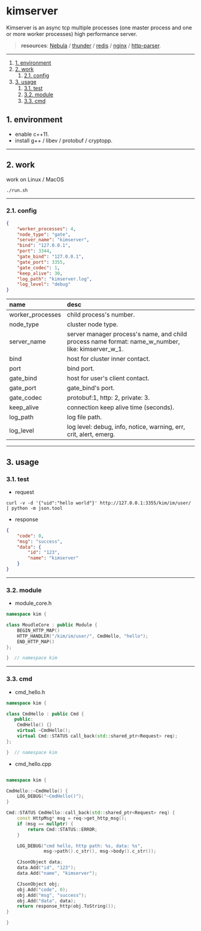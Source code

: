 # kimserver

Kimserver is an async tcp multiple processes (one master process and one or more worker processes) high performance server.

> **resources**:  [Nebula](https://github.com/Bwar/Nebula) / [thunder](https://github.com/doerjiayi/thunder) / [redis](https://github.com/antirez/redis) / [nginx](https://github.com/nginx/nginx) / [http-parser](https://github.com/nodejs/http-parser).

---
<!-- TOC -->

1. [1. environment](#1-environment)
2. [2. work](#2-work)
    1. [2.1. config](#21-config)
3. [3. usage](#3-usage)
    1. [3.1. test](#31-test)
    2. [3.2. module](#32-module)
    3. [3.3. cmd](#33-cmd)

<!-- /TOC -->
<a id="markdown-1-environment" name="1-environment"></a>
## 1. environment

* enable c++11.
* install g++ / libev / protobuf / cryptopp.

---

<a id="markdown-2-work" name="2-work"></a>
## 2. work

work on Linux / MacOS

```shell
./run.sh
```

---

<a id="markdown-21-config" name="21-config"></a>
### 2.1. config

```json
{
    "worker_processes": 4,
    "node_type": "gate",
    "server_name": "kimserver",
    "bind": "127.0.0.1",
    "port": 3344,
    "gate_bind": "127.0.0.1",
    "gate_port": 3355,
    "gate_codec": 1,
    "keep_alive": 30,
    "log_path": "kimserver.log",
    "log_level": "debug"
}
```

| name             | desc                                                                                              |
| :--------------- | :------------------------------------------------------------------------------------------------ |
| worker_processes | child process's number.                                                                           |
| node_type        | cluster node type.                                                                                |
| server_name      | server manager process's name, and child process name format: name_w_number, like: kimserver_w_1. |
| bind             | host for cluster inner contact.                                                                   |
| port             | bind port.                                                                                        |
| gate_bind        | host for user's client contact.                                                                   |
| gate_port        | gate_bind's port.                                                                                 |
| gate_codec       | protobuf:1, http: 2, private: 3.                                                                  |
| keep_alive       | connection keep alive time (seconds).                                                             |
| log_path         | log file path.                                                                                    |
| log_level        | log level: debug, info, notice, warning, err, crit, alert, emerg.                                 |

---

<a id="markdown-3-usage" name="3-usage"></a>
## 3. usage

<a id="markdown-31-test" name="31-test"></a>
### 3.1. test

* request

```shell
curl -v -d '{"uid":"hello world"}' http://127.0.0.1:3355/kim/im/user/ | python -m json.tool
```

* response

```json
{
    "code": 0,
    "msg": "success",
    "data": {
        "id": "123",
        "name": "kimserver"
    }
}
```

---

<a id="markdown-32-module" name="32-module"></a>
### 3.2. module

* module_core.h

```c++
namespace kim {

class MoudleCore : public Module {
    BEGIN_HTTP_MAP()
    HTTP_HANDLER("/kim/im/user/", CmdHello, "hello");
    END_HTTP_MAP()
};

}  // namespace kim
```

---

<a id="markdown-33-cmd" name="33-cmd"></a>
### 3.3. cmd

* cmd_hello.h

```c++
namespace kim {

class CmdHello : public Cmd {
   public:
    CmdHello() {}
    virtual ~CmdHello();
    virtual Cmd::STATUS call_back(std::shared_ptr<Request> req);
};

}  // namespace kim
```

* cmd_hello.cpp

```c++

namespace kim {

CmdHello::~CmdHello() {
    LOG_DEBUG("~CmdHello()");
}

Cmd::STATUS CmdHello::call_back(std::shared_ptr<Request> req) {
    const HttpMsg* msg = req->get_http_msg();
    if (msg == nullptr) {
        return Cmd::STATUS::ERROR;
    }

    LOG_DEBUG("cmd hello, http path: %s, data: %s",
              msg->path().c_str(), msg->body().c_str());

    CJsonObject data;
    data.Add("id", "123");
    data.Add("name", "kimserver");

    CJsonObject obj;
    obj.Add("code", 0);
    obj.Add("msg", "success");
    obj.Add("data", data);
    return response_http(obj.ToString());
}

}
```
